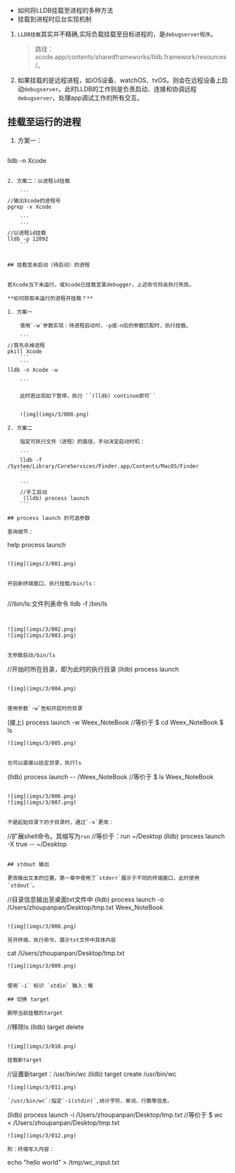 * 如何将LLDB挂载至进程的多种方法
* 挂载到进程时后台实现机制

1. `LLDB挂载`其实并不精确,实际负载挂载至目标进程的，是`debugserver程序`。
	> 路径：xcode.app/contents/sharedframeworks/lldb.framework/resources/。

2. 如果挂载的是远程进程，如iOS设备、watchOS、tvOS。则会在远程设备上启动`debugserver`。此时LLDB的工作则是负责启动、连接和协调远程`debugserver`，处理app调试工作的所有交互。


## 挂载至运行的进程

1. 方案一：

	```
lldb -n Xcode
```

2. 方案二：以进程id挂载

	```
//输出Xcode的进程号
pgrep -x Xcode

	```
	```
//以进程id挂载
lldb -p 12092
	```


## 挂载至未启动（待启动）的进程


若Xcode当下未运行，或Xcode已挂载至某debugger，上述命令将会执行失败。

**如何获取未运行的进程并挂载？**

1. 方案一

	使用`-w`参数实现：待进程启动时，-p或-n后的参数匹配时，执行挂载。

	```
//首先杀掉进程
pkill Xcode
	```
	```
lldb -n Xcode -w

	```

	此时若出现如下暂停，执行 ``(lldb) continue即可``


	![img](imgs/3/000.png)

2. 方案二

	指定可执行文件（进程）的路径，手动决定启动时机：
	
	```
	lldb -f /System/Library/CoreServices/Finder.app/Contents/MacOS/Finder
	```
	
	```
	//手工启动
	 (lldb) process launch
	```

## process launch 的可选参数

查询细节：

```
help process launch
```

![img](imgs/3/001.png)


开启新终端窗口，执行挂载/bin/ls：


```
///bin/ls:文件列表命令
lldb -f /bin/ls
```


![img](imgs/3/002.png)
![img](imgs/3/003.png)


无参数启动/bin/ls

```
//开始时所在目录，即为此时的执行目录
(lldb) process launch
```

![img](imgs/3/004.png)


使用参数`-w`告知开启时的目录

```
(接上)
process launch -w Weex_NoteBook
//等价于
$ cd Weex_NoteBook
$ ls
```
![img](imgs/3/005.png)


也可以直接以给定目录，执行ls

```
(lldb) process launch -- /Weex_NoteBook
//等价于
$ ls Weex_NoteBook
```

![img](imgs/3/006.png)
![img](imgs/3/007.png)


不是起始目录下的子目录时，通过`-x`更改：

```
//扩展shell命令。其缩写为`run`
//等价于：run ~/Desktop
(lldb) process launch -X true -- ~/Desktop
```

## stdout 输出

更改输出文本的位置，第一章中使用了`stderr`展示于不同的终端窗口，此时使用`stdout`。

```
//目录信息输出至桌面txt文件中
(lldb) process launch -o /Users/zhoupanpan/Desktop/tmp.txt Weex_NoteBook
```

![img](imgs/3/008.png)

另开终端，执行命令，展示txt文件中具体内容

```
cat /Users/zhoupanpan/Desktop/tmp.txt 
```
![img](imgs/3/009.png)


使用`-i` 标识 `stdin` 输入：略

## 切换 target

删除当前挂载的target

```
//移除ls
(lldb) target delete
```

![img](imgs/3/010.png)

挂载新target

```
//设置新target：/usr/bin/wc
(lldb) target create /usr/bin/wc
```
![img](imgs/3/011.png)

`/usr/bin/wc`:指定`-i(stdin)`,统计字符、单词、行数等信息。

```
(lldb) process launch -i /Users/zhoupanpan/Desktop/tmp.txt
//等价于
$ wc < /Users/zhoupanpan/Desktop/tmp.txt
```
![img](imgs/3/012.png)

附：终端写入内容：

```
echo "hello world" > /tmp/wc_input.txt
```



